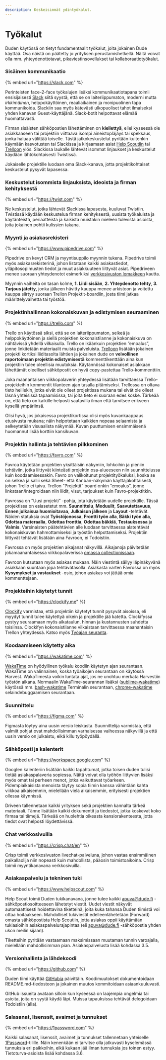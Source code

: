 ```yaml
---
description: Keskeisimmät ydintyökalut.
---
```


# Työkalut

Duden käytössä on tietyt fundamentaalit työkalut, joita jokainen Dude käyttää. Osa näistä on päätetty jo yrityksen perustamishetkellä. Näitä voivat olla mm. yhteydenottotavat, pikaviestinsovellukset tai kollaboraatiotyökalut.

### Sisäinen kommunikaatio

{% embed url="https://slack.com" %}

Perinteisten face-2-face työkalujen lisäksi kommunikaatiotapana toimii ensisijaisesti [Slack](https://www.slack.com) siitä syystä, että se on laiteriippumaton, moderni mutta _irkkimäinen_, helppokäyttöinen, reaaliaikainen ja monipuolinen tapa kommunikoida. Slackiin saa myös kätevästi ulkopuoliset tahot ilmaiseksi yhden kanavan Guest-käyttäjänä. Slack-botit helpottavat elämää huomattavasti.

Firman sisäisten sähköpostien lähettäminen on **kiellettyä**, ellei kyseessä ole asiakkaaseen tai projektiin viittaava isompi aineistopläjäys tai speksaus, jonka haluaa välittää toiselle. Tästä jatkokeskustelut pyritään kuitenkin käymään kasvotusten tai Slackissa ja kirjaamaan asiat [Help Scoutiin](https://www.helpscout.com) tai [Trelloon](https://trello.com) ylös. Slackissa laukalle lähtevät isommat linjaukset ja keskustelut käydään lähtökohtaisesti Twistissä.

Jokaiselle projektille luodaan oma Slack-kanava, jotta projektikohtaiset keskustelut pysyvät lapasessa.

### Keskustelut isommista linjauksista, ideoista ja firman kehityksestä

{% embed url="https://twist.com" %}

Ne keskustelut, jotka lähtevät Slackissa lapasesta, kuuluvat Twistiin. Twistissä käydään keskustelua firman kehityksestä, uusista työkaluista ja käytänteistä, periaatteista ja kaikista muistakin mieleen tulevista asioista, joita jokainen pohtii kulissien takana.

### Myynti ja asiakasrekisteri

{% embed url="https://www.pipedrive.com" %}

Pipedrive on kevyt CRM ja myyntisuppilo myynnin tukena. Pipedrive toimii myös asiakasrekisterinä, johon listataan kaikki asiakastiedot, ylläpitosopimusten tiedot ja muut asiakkuuteen liittyvät asiat. Pipedriveen menee suoraan yhteydenotot esimerkiksi [verkkosivuston lomakkeen](https://www.dude.fi/yhteystiedot) kautta.

Myynnin vaiheita on tasan kolme, **1. Liidi sisään**, **2. Yhteydenotto tehty**, **3. Tarjous jätetty**, jonka jälkeen hävitty kauppa menee arkistoon ja voitettu kauppa siirtyy suoraan Trellon Projektit-boardiin, josta tiimi jatkaa määrittelyvaihetta tai työstöä.

### Projektinhallinnan kokonaiskuvan ja edistymisen seuraaminen

{% embed url="https://trello.com" %}

Trello on käytössä siksi, että se on laiteriippumaton, selkeä ja helppokäyttöinen ja siellä projektien kokonaistilanne ja kokonaiskuva on nähtävissä yhdellä vilkaisulla. Trello on ikäänkuin projektien ”emoalus”, jonne linkitetään materiaalit muista palveluista. [Trelloon](https://www.trello.com) lisätään jokainen projekti kortiksi liiditasolta lähtien ja jokainen dude on **velvollinen raportoimaan projektin edistymisestä** kommenttikenttään aina kun projektiin tulee oleellisia muutoksia. Käytännössä kokonaiset asiakkaan lähettämät oleelliset sähköpostit on hyvä copy-pastettaa Trello-kommenttiin.

Joka maanantaisen viikkopalaverin yhteydessä lisätään tarvittaessa Trello-projekteihin kommentit tilanteen ajan tasalla pitämiseksi. Trellossa on oltava tieto heillekin, jotka eivät ole olleet projektissa mukana tai eivät ole olleet läsnä yhteisissä tapaamisissa, tai joita tieto ei suoraan edes koske. Tärkeää on, että tieto on kaikille helposti saatavilla ilman että tarvitsee erikseen kysellä ympäriinsä.

Olisi hyvä, jos jokaisessa projektikortissa olisi myös kuvankaappaus etusivusta mukana; näin helpotetaan kaikkien nopeaa selaamista ja selkeytetään visuaalista näkymää. Kuvan puuttumisen ensimmäisenä huomannut lisää korttiin kansikuvan.

### Projektin hallinta ja tehtävien pilkkominen

{% embed url="https://favro.com" %}

Favroa käytetään projektien yksittäisiin näkymiin, lohkoihin ja pieniin tehtäviin, jotka liittyvät kiinteästi projektin osa-alueeseen niin suunnittelussa kuin koodaamisessakin. Favro on valikoitunut projektityökaluksi, koska se on selkeä ja sallii sekä Sheet- että Kanban-näkymän käyttäjäkohtaisesti, johon Trello ei taivu. Trellon ”Projektit” board onkin ”emoalus”, jonne linkataan/integroidaan niin liidit, visut, tarjoukset kuin Favro-projektitkin.

Favrossa on ”Uusi projekti” -pohja, jota käytetään uudelle projektille. Tässä projektissa on esiasetetut mm. **Suunnittelu**, **Moduulit**, **Saavutettavuus**, **Ennen julkaisua huomioitavaa**, **Julkaisun jälkeen** ja **Layout** -tehtävät. Näiden statuksia ovat **Työstöjonossa**, **Frontti työn alla**, **Bäkki työn alla**, **Odottaa materaalia**, **Odottaa fronttia**, **Odottaa bäkkiä**, **Testauksessa** ja **Valmis**. Varsinaisten päätehtävien alle luodaan tarvittaessa alatehtävät kokonaiskuvan hahmottamiseksi ja työstön helpottamiseksi. Projektiin liittyvät tehtävät lisätään aina Favroon, ei Todoistiin.

Favrossa on myös projektien aikajanat näkyvillä. Aikajanoja päivitetään jokamaanantaisessa viikkopalaverissa [omassa collectionissaan](https://favro.com/organization/3b45e73eaf083f68fefef368/a086367edce88ae320e2ae40).

Favroon kutsutaan myös asiakas mukaan. Näin viestintä säilyy läpinäkyvänä asiakkaan suuntaan jopa tehtävätasolla. Asiakasta varten Favrossa on myös **Kysymykset ja vastaukset** -osio, johon asiakas voi jättää omia kommenttejaan.

### Projekteihin käytetyt tunnit

{% embed url="https://clockify.me" %}

[Clockify](https://clockify.me) varmistaa, että projektiin käytetyt tunnit pysyvät aisoissa, eli myydyt tunnit tulee käytettyä oikein ja projektille jää katetta. Clockifyssa pystyy seuraamaan myös aikataulun, hinnan ja kustannusten suhdetta toisiinsa. Clockifyn kokonaistilanne vilkaistaan tarvittaessa maanantaisin Trellon yhteydessä. Katso myös [Työajan seuranta](https://handbook.dude.fi/tyoskenteleminen-dudella/tyoajat/tyoajan-seuranta).

### Koodaamiseen käytetty aika

{% embed url="https://wakatime.com" %}

[WakaTime](https://wakatime.com) on hyödyllinen työkalu koodiin käytetyn ajan seurantaan. WakaTime on valinnainen, koska työaikojen seurantaan on käytössä Harvest. WakaTimesta voikin luntata ajat, jos ne unohtuu merkata Harvestiin työstön aikana. Normaalin WakaTime-seurannan lisäksi ([sublime-wakatime](https://github.com/wakatime/sublime-wakatime)) käytössä mm. [bash-wakatime](https://github.com/irondoge/bash-wakatime) Terminalin seurantaan, [chrome-wakatime](https://github.com/wakatime/chrome-wakatime) selaindebuggaamisen seurantaan.

### Suunnittelu

{% embed url="https://figma.com" %}

Figmasta löytyy aina uusin versio leiskasta. Suunnittelija varmistaa, että valmiit pohjat ovat mahdollisimman varhaisessa vaiheessa näkyvillä ja että uusin versio on julkaistu, eikä killu työpöydällä.

### Sähköposti ja kalenterit

{% embed url="https://workspace.google.com" %}

Googlen kalenteriin lisätään kaikki tapahtumat, jotka toisen duden tulisi tietää asiakaspalaveria sopiessa. Näitä voivat olla työhön liittyvien lisäksi myös omat tai perheen menot, jotka vaikuttavat työarkeen. Pidempiaikaisista menoista täytyy sopia tiimin kanssa vähintään kahta viikkoa aikaisemmin, mielellään vielä aikaisemmin, erityisesti projektien ollessa käynnissä.

Driveen tallennetaan kaikki yrityksen sekä projektien kannalta tärkeä materiaali. Tänne lisätään kaikki dokumentit ja tiedostot, jotka koskevat koko firmaa tai tiimejä. Tärkeää on huolehtia oikeasta kansiorakenteesta, jotta tiedot ovat helposti löydettävissä.

### Chat verkkosivuilla

{% embed url="https://crisp.chat/en" %}

Crisp toimii verkkosivuston livechat-palveluna, johon vastaa ensimmäinen paikallaolija niin nopeasti kuin mahdollista, pääosin toimistoaikoina. Crisp toimii myyntikanavana verkkosivuilla.

### Asiakaspalvelu ja tekninen tuki

{% embed url="https://www.helpscout.com" %}

Help Scout toimii Duden tukikanavana, jonne tulee kaikki apuva@dude.fi -sähköpostiosoitteeseen lähetetyt viestit. Uudet viestit näkyvät automaattisesti hoidettavina tiketteinä, joita kuka tahansa Duden tiimistä voi ottaa hoitaakseen. Mahdolliset tukiviestit edelleenlähetetään (Forward) omasta sähköpostista Help Scoutiin, jotta asiakas oppii käyttämään tukiasioihin asiakaspalvelurajapintaa (eli apuva@dude.fi -sähköpostia yhden ukon meilin sijaan).

Tiketteihin pyritään vastaamaan maksimissaan muutaman tunnin varoajalla, mielellään mahdollisimman pian. Asiakaspalvelusta lisää kohdassa 3.5.

### Versionhallinta ja lähdekoodi

{% embed url="https://github.com" %}

Duden tiimi käyttää [GitHubia](https://github.com/digitoimistodude) päivittäin. Koodimuutokset dokumentoidaan README.md-tiedostoon ja jokainen muutos kommitoidaan asiaankuuluvasti.

GitHub issueita avataan silloin kun kyseessä on laajempia ongelmia tai asioita, joita on syytä käydä läpi. Muissa tapauksissa tehtävät delegoidaan Todoistiin (alla).

### Salasanat, lisenssit, avaimet ja tunnukset

{% embed url="https://1password.com" %}

Kaikki salasanat, lisenssit, avaimet ja tunnukset tallennetaan yhteiselle [1Password](https://www.1password.com)-tilille. Näin kenenkään ei tarvitse olla jatkuvasti kyselemässä tunnuksia eri paikkoihin, eikä kukaan jää ilman tunnuksia jos toinen estyy. Tietoturva-asioista lisää kohdassa 3.6.
